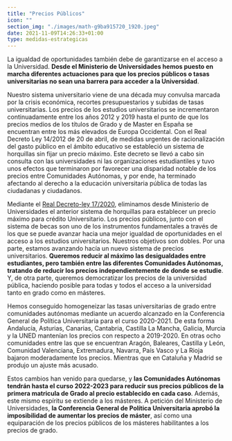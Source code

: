 ```yaml
---
title: "Precios Públicos"
icon: ""
section_img: "./images/math-g9ba915720_1920.jpeg"
date: 2021-11-09T14:26:33+01:00
type: medidas-estrategicas
---
```

La igualdad de oportunidades también debe de garantizarse en el acceso a la Universidad. **Desde el Ministerio de Universidades hemos puesto en marcha diferentes actuaciones para que los precios públicos o tasas universitarias no sean una barrera para acceder a la Universidad**.  

 

 

Nuestro sistema universitario viene de una década muy convulsa marcada por la crisis económica, recortes presupuestarios y subidas de tasas universitarias. Los precios de los estudios universitarios se incrementaron continuadamente entre los años 2012 y 2019 hasta el punto de que los precios medios de los títulos de Grado y de Master en España se encuentran entre los más elevados de Europa Occidental. Con el Real Decreto Ley 14/2012 de 20 de abril, de medidas urgentes de racionalización del gasto público en el ámbito educativo se estableció un sistema de horquillas sin fijar un precio máximo. Este decreto se llevó a cabo sin consulta con las universidades ni las organizaciones estudiantiles y tuvo unos efectos que terminaron por favorecer una disparidad notable de los precios entre Comunidades Autónomas, y por ende, ha terminado afectando al derecho a la educación universitaria pública de todas las ciudadanas y ciudadanos.  

 

Mediante el [Real Decreto-ley 17/2020](https://www.boe.es/diario_boe/txt.php?id=BOE-A-2020-4832), eliminamos desde Ministerio de Universidades el anterior sistema de horquillas para establecer un precio máximo para crédito Universitario. Los precios públicos, junto con el sistema de becas son uno de los instrumentos fundamentales a través de los que se puede avanzar hacia una mejor igualdad de oportunidades en el acceso a los estudios universitarios. Nuestros objetivos son dobles. Por una parte, estamos avanzando hacía un nuevo sistema de precios universitarios. **Queremos reducir al máximo las desigualdades entre estudiantes, pero también entre las diferentes Comunidades Autónomas, tratando de reducir los precios independientemente de donde se estudie**. Y, de otra parte, queremos democratizar los precios de la universidad pública, haciendo posible para todas y todos el acceso a la universidad tanto en grado como en másteres.  

 

Hemos conseguido homogeneizar las tasas universitarias de grado entre comunidades autónomas mediante un acuerdo alcanzado en la Conferencia General de Política Universitaria para el curso 2020-2021. De esta forma Andalucía, Asturias, Canarias, Cantabria, Castilla La Mancha, Galicia, Murcia y la UNED mantenían los precios con respecto a 2019-2020. En otras ocho comunidades entre las que se encuentran Aragón, Baleares, Castilla y León, Comunidad Valenciana, Extremadura, Navarra, País Vasco y La Rioja bajaron moderadamente los precios. Mientras que en Cataluña y Madrid se produjo un ajuste más acusado.  

 

Estos cambios han venido para quedarse, y **las Comunidades Autónomas tendrán hasta el curso 2022-2023 para reducir sus precios públicos de la primera matricula de Grado al precio establecido en cada caso**. Además, este mismo espíritu se extiende a los másteres. A petición del Ministerio de Universidades, **la Conferencia General de Política Universitaria aprobó la imposibilidad de aumentar los precios de máster**, así como una equiparación de los precios públicos de los másteres habilitantes a los precios de grado.  